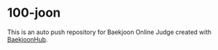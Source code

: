 # 100-joon
This is an auto push repository for Baekjoon Online Judge created with [BaekjoonHub](https://github.com/BaekjoonHub/BaekjoonHub).

